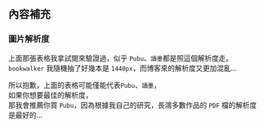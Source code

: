 ## 內容補充

### 圖片解析度

上面那張表格我拿試閱來驗證過，似乎 `Pubu`、`讀墨`都是照這個解析度走。  
`bookwalker` 我隨機抽了好幾本是 `1440px`，而博客來的解析度又更加混亂...  

所以抱歉，上面的表格可能僅能代表`Pubu`、`讀墨`，  
如果你想要最佳的解析度，  
那我會推薦你買 `Pubu`，因為根據我自己的研究，長鴻多數作品的 `PDF` 檔的解析度是最好的...
